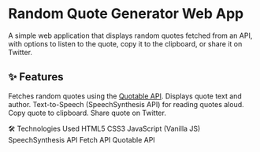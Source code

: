 # Random Quote Generator Web App

A simple web application that displays random quotes fetched from an API, with options to listen to the quote, copy it to the clipboard, or share it on Twitter.

## ✨ Features
Fetches random quotes using the [Quotable API](https://api.quotable.io).
Displays quote text and author.
Text-to-Speech (SpeechSynthesis API) for reading quotes aloud.
Copy quote to clipboard.
Share quote on Twitter.

🛠️ Technologies Used
HTML5
CSS3
JavaScript (Vanilla JS)
SpeechSynthesis API
Fetch API
Quotable API
